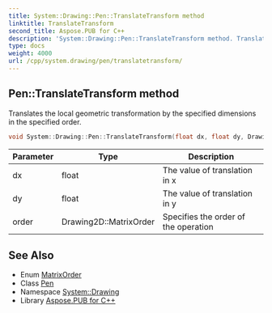 ```yaml
---
title: System::Drawing::Pen::TranslateTransform method
linktitle: TranslateTransform
second_title: Aspose.PUB for C++
description: 'System::Drawing::Pen::TranslateTransform method. Translates the local geometric transformation by the specified dimensions in the specified order in C++.'
type: docs
weight: 4000
url: /cpp/system.drawing/pen/translatetransform/
---
```

## Pen::TranslateTransform method


Translates the local geometric transformation by the specified dimensions in the specified order.

```cpp
void System::Drawing::Pen::TranslateTransform(float dx, float dy, Drawing2D::MatrixOrder order=Drawing2D::MatrixOrder::Prepend)
```


| Parameter | Type | Description |
| --- | --- | --- |
| dx | float | The value of translation in x |
| dy | float | The value of translation in y |
| order | Drawing2D::MatrixOrder | Specifies the order of the operation |

## See Also

* Enum [MatrixOrder](../../../system.drawing.drawing2d/matrixorder/)
* Class [Pen](../)
* Namespace [System::Drawing](../../)
* Library [Aspose.PUB for C++](../../../)
